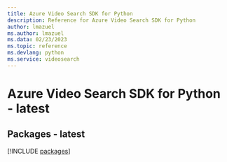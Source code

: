 ```yaml
---
title: Azure Video Search SDK for Python
description: Reference for Azure Video Search SDK for Python
author: lmazuel
ms.author: lmazuel
ms.data: 02/23/2023
ms.topic: reference
ms.devlang: python
ms.service: videosearch
---
```

# Azure Video Search SDK for Python - latest
## Packages - latest
[!INCLUDE [packages](video-search-index.md)]